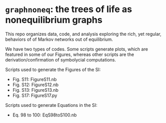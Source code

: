 # `graphnoneq`: the trees of life as nonequilibrium graphs
This repo organizes data, code, and analysis exploring the rich, yet regular, behaviors of of Markov networks out of equilibrium.

We have two types of codes. Some scripts generate plots, which are featured in some of our Figures, whereas other scripts are the derivation/confirmation of symbolycial computations. 

Scripts used to generate the Figures of the SI:
- Fig. S11: FigureS11.nb
- Fig. S12: FigureS12.nb
- Fig. S13: FigureS13.nb
- Fig. S17: FigureS17.py

Scripts used to generate Equations in the SI:
- Eq. 98 to 100: EqS98toS100.nb
